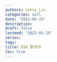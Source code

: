 ```yaml
---
authors: Lenny Lin
categories: null
date: "2022-04-19"
description: 
draft: false
lastmod: "2022-05-15"
series:
tags: 
title: 034 那鸿书
toc: true
---
```






